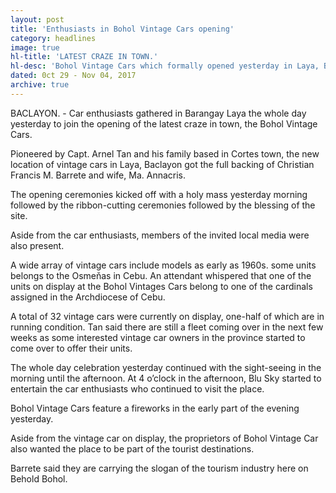 ```yaml
---
layout: post
title: 'Enthusiasts in Bohol Vintage Cars opening'
category: headlines
image: true
hl-title: 'LATEST CRAZE IN TOWN.'
hl-desc: 'Bohol Vintage Cars which formally opened yesterday in Laya, Baclayon town displays a wide array of old car models as early as in the 50s and 60s acquired from all over the country. It also want to be part of the tourist destination in Bohol.'
dated: 0ct 29 - Nov 04, 2017
archive: true
---
```


BACLAYON. - Car enthusiasts gathered in Barangay Laya the whole day yesterday to join the opening of the latest craze in town, the Bohol Vintage Cars.

Pioneered by Capt. Arnel Tan and his family based in Cortes town, the new location of vintage cars in Laya, Baclayon got the full backing of Christian Francis M. Barrete and wife, Ma. Annacris.

The opening ceremonies kicked off with a holy mass yesterday morning followed by the ribbon-cutting ceremonies followed by the blessing of the site.

Aside from the car enthusiasts, members of the invited local media were also present.

A wide array of vintage cars include models as early as 1960s. some units belongs to the Osmeňas in Cebu.
An attendant whispered that one of the units on display at the Bohol Vintages Cars belong to one of the cardinals assigned in the Archdiocese of Cebu.

A total of 32 vintage cars were currently on display, one-half of which are in running condition.
Tan said there are still a fleet coming over in the next few weeks as some interested vintage car owners in the province started to come over to offer their units.

The whole day celebration yesterday continued with the sight-seeing in the morning until the afternoon.
At 4 o’clock in the afternoon, Blu Sky started to entertain the car enthusiasts who continued to visit the place.

Bohol Vintage Cars feature a fireworks in the early part of the evening yesterday.

Aside from the vintage car on display, the proprietors of Bohol Vintage Car also wanted the place to be part of the tourist destinations.

Barrete said they are carrying the slogan of the tourism industry here on Behold Bohol.


